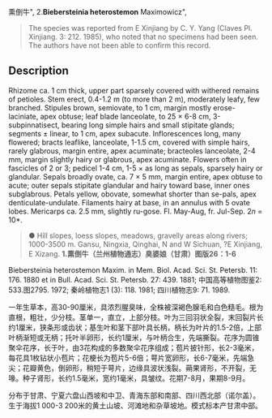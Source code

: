 熏倒牛",
2.**Biebersteinia heterostemon** Maximowicz",

> The species was reported from E Xinjiang by C. Y. Yang (Claves Pl. Xinjiang. 3: 212. 1985), who noted that no specimens had been seen. The authors have not been able to confirm this record.

## Description
Rhizome ca. 1 cm thick, upper part sparsely covered with withered remains of petioles. Stem erect, 0.4-1.2 m (to more than 2 m), moderately leafy, few branched. Stipules brown, semiovate, to 1 cm, margin mostly erose-laciniate, apex obtuse; leaf blade lanceolate, to 25 × 6-8 cm, 3-subpinnatisect, bearing long simple hairs and small stipitate glands; segments ± linear, to 1 cm, apex subacute. Inflorescences long, many flowered; bracts leaflike, lanceolate, 1-1.5 cm, covered with simple hairs, rarely glabrous, margin entire, apex acuminate; bracteoles lanceolate, 2-4 mm, margin slightly hairy or glabrous, apex acuminate. Flowers often in fascicles of 2 or 3; pedicel 1-4 cm, 1-5 × as long as sepals, sparsely hairy or glandular. Sepals broadly ovate, ca. 7 × 5 mm, margin entire, apex obtuse to acute; outer sepals stipitate glandular and hairy toward base, inner ones subglabrous. Petals yellow, obovate, somewhat shorter than se-pals, apex denticulate-undulate. Filaments hairy at base, in an annulus with 5 ovate lobes. Mericarps ca. 2.5 mm, slightly ru-gose. Fl. May-Aug, fr. Jul-Sep. 2*n* = 10*.

> ● Hill slopes, loess slopes, meadows, gravelly areas along rivers; 1000-3500 m. Gansu, Ningxia, Qinghai, N and W Sichuan, ?E Xinjiang, E Xizang.
**1.熏倒牛（兰州植物通志）臭婆娘（甘肃）图版26：1-6**

Biebersteinia heterostemon Maxim. in Mem. Biol. Acad. Sci. St. Petersb. 11: 176. 1880 et in Bull. Acad. Sci. St. Petersb. 27: 439. 1881; 中国高等植物图鉴2: 533.图2795. 1972; 秦岭植物志1 (3): 118. 1981; 四川植物志9: 71. 1989.

一年生草本，高30-90厘米，具浓烈腥臭味，全株被深褐色腺毛和白色糙毛。根为直根，粗壮，少分枝。茎单一，直立，上部分枝。叶为三回羽状全裂，末回裂片长约1厘米，狭条形或齿状；基生叶和茎下部叶具长柄，柄长为叶片的1.5-2倍，上部叶柄渐短或无柄；托叶半卵形，长约1厘米，与叶柄合生，先端撕裂。花序为圆锥聚伞花序，长于叶，由3花构成的多数聚伞花序组成；苞片披针形，长2-3毫米，每花具1枚钻状小苞片；花梗长为苞片5-6倍；萼片宽卵形，长6-7毫米，先端急尖；花瓣黄色，倒卵形，稍短于萼片，边缘具波状浅裂。蒴果肾形，不开裂，无喙。种子肾形，长约1.5毫米，宽约1毫米，具皱纹。花期7-8月，果期8-9月。

分布于甘肃、宁夏六盘山西坡和中卫、青海东部和南部、四川西北部（诺尔盖）。生于海拔1 000-3 200米的黄土山坡、河滩地和杂草坡地。模式标本产甘肃中部。
